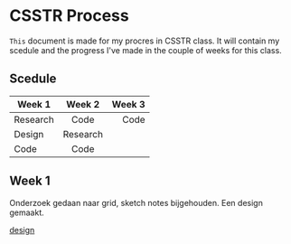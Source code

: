 # CSSTR Process
`This` document is made for my procres in CSSTR class.
It will contain my scedule and the progress I've made in the couple of weeks for this class.

## Scedule
| Week 1        | Week 2|  Week 3  |
| ------------- |:-------------:| -----:| 
| Research    | Code | Code |
| Design    | Research |
| Code | Code    | 


## Week 1
Onderzoek gedaan naar grid, sketch notes bijgehouden.
Een design gemaakt.

[design](design.png)

